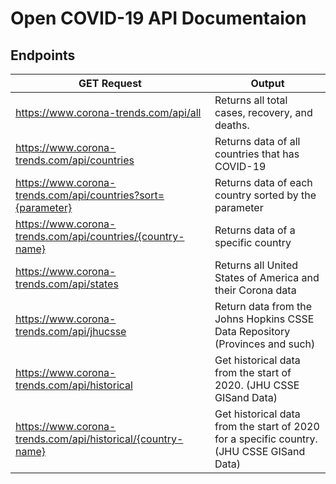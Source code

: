 # Open COVID-19 API Documentaion

## Endpoints
|  GET Request  | Output  |
| ------------ | ------------ |
|  https://www.corona-trends.com/api/all | Returns all total cases, recovery, and deaths. |
|  https://www.corona-trends.com/api/countries | Returns data of all countries that has COVID-19 |
|  https://www.corona-trends.com/api/countries?sort={parameter} | Returns data of each country sorted by the parameter |
|  https://www.corona-trends.com/api/countries/{country-name} | Returns data of a specific country |
|  https://www.corona-trends.com/api/states | Returns all United States of America and their Corona data |
|  https://www.corona-trends.com/api/jhucsse | Return data from the Johns Hopkins CSSE Data Repository (Provinces and such) |
|  https://www.corona-trends.com/api/historical | Get historical data from the start of 2020. (JHU CSSE GISand Data) |
|  https://www.corona-trends.com/api/historical/{country-name} | Get historical data from the start of 2020 for a specific country. (JHU CSSE GISand Data) |
